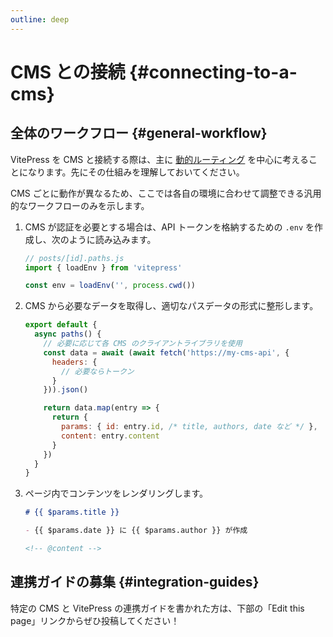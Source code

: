 ```yaml
---
outline: deep
---
```


# CMS との接続 {#connecting-to-a-cms}

## 全体のワークフロー {#general-workflow}

VitePress を CMS と接続する際は、主に [動的ルーティング](./routing#dynamic-routes) を中心に考えることになります。先にその仕組みを理解しておいてください。

CMS ごとに動作が異なるため、ここでは各自の環境に合わせて調整できる汎用的なワークフローのみを示します。

1. CMS が認証を必要とする場合は、API トークンを格納するための `.env` を作成し、次のように読み込みます。

    ```js
    // posts/[id].paths.js
    import { loadEnv } from 'vitepress'

    const env = loadEnv('', process.cwd())
    ```

2. CMS から必要なデータを取得し、適切なパスデータの形式に整形します。

    ```js
    export default {
      async paths() {
        // 必要に応じて各 CMS のクライアントライブラリを使用
        const data = await (await fetch('https://my-cms-api', {
          headers: {
            // 必要ならトークン
          }
        })).json()

        return data.map(entry => {
          return {
            params: { id: entry.id, /* title, authors, date など */ },
            content: entry.content
          }
        })
      }
    }
    ```

3. ページ内でコンテンツをレンダリングします。

    ```md
    # {{ $params.title }}

    - {{ $params.date }} に {{ $params.author }} が作成

    <!-- @content -->
    ```

## 連携ガイドの募集 {#integration-guides}

特定の CMS と VitePress の連携ガイドを書かれた方は、下部の「Edit this page」リンクからぜひ投稿してください！

